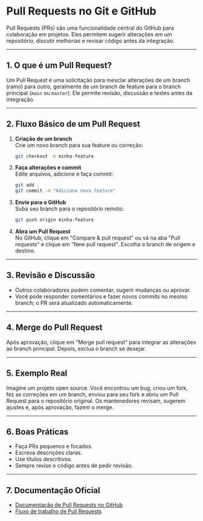 # Pull Requests no Git e GitHub

Pull Requests (PRs) são uma funcionalidade central do GitHub para colaboração em projetos. Eles permitem sugerir alterações em um repositório, discutir melhorias e revisar código antes da integração.

---

## 1. O que é um Pull Request?

Um Pull Request é uma solicitação para mesclar alterações de um branch (ramo) para outro, geralmente de um branch de feature para o branch principal (`main` ou `master`). Ele permite revisão, discussão e testes antes da integração.

---

## 2. Fluxo Básico de um Pull Request

1. **Criação de um branch**  
    Crie um novo branch para sua feature ou correção:
    ```bash
    git checkout -b minha-feature
    ```

2. **Faça alterações e commit**  
    Edite arquivos, adicione e faça commit:
    ```bash
    git add .
    git commit -m "Adiciona nova feature"
    ```

3. **Envie para o GitHub**  
    Suba seu branch para o repositório remoto:
    ```bash
    git push origin minha-feature
    ```

4. **Abra um Pull Request**  
    No GitHub, clique em "Compare & pull request" ou vá na aba "Pull requests" e clique em "New pull request". Escolha o branch de origem e destino.

---

## 3. Revisão e Discussão

- Outros colaboradores podem comentar, sugerir mudanças ou aprovar.
- Você pode responder comentários e fazer novos commits no mesmo branch; o PR será atualizado automaticamente.

---

## 4. Merge do Pull Request

Após aprovação, clique em "Merge pull request" para integrar as alterações ao branch principal. Depois, exclua o branch se desejar.

---

## 5. Exemplo Real

Imagine um projeto open source. Você encontrou um bug, criou um fork, fez as correções em um branch, enviou para seu fork e abriu um Pull Request para o repositório original. Os mantenedores revisam, sugerem ajustes e, após aprovação, fazem o merge.

---

## 6. Boas Práticas

- Faça PRs pequenos e focados.
- Escreva descrições claras.
- Use títulos descritivos.
- Sempre revise o código antes de pedir revisão.

---

## 7. Documentação Oficial

- [Documentação de Pull Requests no GitHub](https://docs.github.com/pt/pull-requests)
- [Fluxo de trabalho de Pull Requests](https://docs.github.com/pt/pull-requests/collaborating-with-pull-requests/proposing-changes-to-your-work-with-pull-requests/about-pull-requests)

